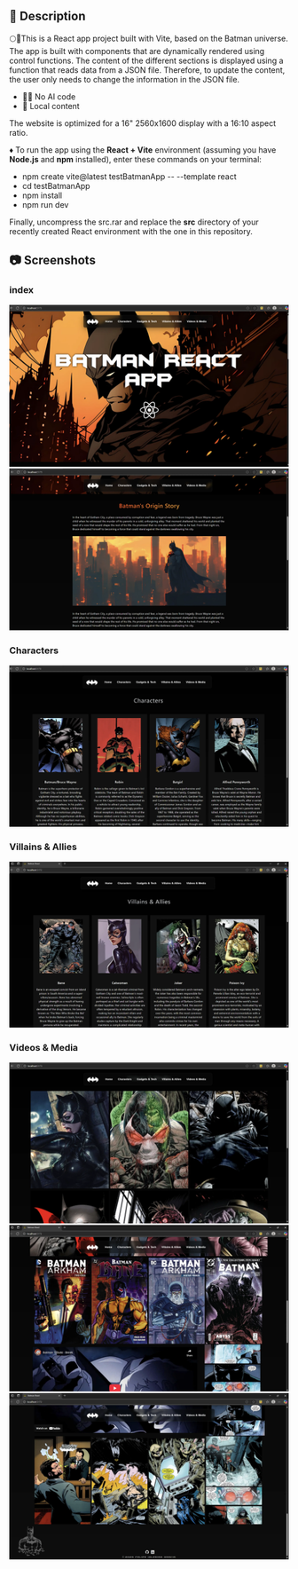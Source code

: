 ## 📄 Description

🌕🦇This is a React app project built with Vite, based on the Batman universe. The app is built with components that are dynamically rendered using control functions.
The content of the different sections is displayed using a function that reads data from a JSON file. Therefore, to update the content, the user only needs to change the information in the JSON file.

* 🚫🤖 No AI code 
* 📁 Local content

The website is optimized for a 16" 2560x1600 display with a 16:10 aspect ratio.

♦️ To run the app using the **React + Vite** environment (assuming you have **Node.js** and **npm** installed), enter these commands on your terminal:

* npm create vite@latest testBatmanApp -- --template react
* cd testBatmanApp
* npm install
* npm run dev

Finally, uncompress the src.rar and replace the **src** directory of your recently created React environment with the one in this repository.

    

## 📷 Screenshots

### index
![Screenshot1](screenshots/Screenshot1.webp)
![Screenshot2](screenshots/Screenshot2.webp)
### Characters
![Screenshot3](screenshots/Screenshot3.webp)
### Villains & Allies
![Screenshot4](screenshots/Screenshot4.webp)
### Videos & Media
![Screenshot5](screenshots/Screenshot5.webp)
![Screenshot6](screenshots/Screenshot6.webp)
![Screenshot7](screenshots/Screenshot7.webp)



  




